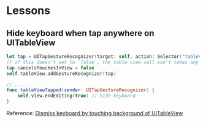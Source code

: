 # Lessons

## Hide keyboard when tap anywhere on UITableView
```swift
let tap = UITapGestureRecognizer(target: self, action: Selector("tableViewTapped:"))
// if this doesn't set to `false`, the table view cell won't takes any effect on tap
tap.cancelsTouchesInView = false
self.tableView.addGestureRecognizer(tap)

// ...
func tableViewTapped(sender: UITapGestureRecognizer) {
    self.view.endEditing(true) // hide keyboard
}
```

Reference: [Dismiss keyboard by touching background of UITableView](http://stackoverflow.com/questions/2321038/dismiss-keyboard-by-touching-background-of-uitableview/4727589#4727589)
